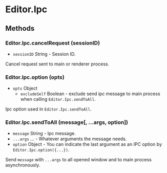 # Editor.Ipc

## Methods

### Editor.Ipc.cancelRequest (sessionID)

 - `sessionID` String - Session ID.

Cancel request sent to main or renderer process.

### Editor.Ipc.option (opts)

 - `opts` Object
   - `excludeSelf` Boolean - exclude send ipc message to main process when calling `Editor.Ipc.sendToAll`.

Ipc option used in `Editor.Ipc.sendToAll`.

### Editor.Ipc.sendToAll (message[, ...args, option])

 - `message` String - Ipc message.
 - `...args` ... - Whatever arguments the message needs.
 - `option` Object - You can indicate the last argument as an IPC option by `Editor.Ipc.option({...})`.

Send `message` with `...args` to all opened window and to main process asynchronously.
